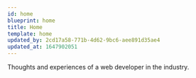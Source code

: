 ```yaml
---
id: home
blueprint: home
title: Home
template: home
updated_by: 2cd17a58-771b-4d62-9bc6-aee891d35ae4
updated_at: 1647902051
---
```

Thoughts and experiences of a web developer in the industry.